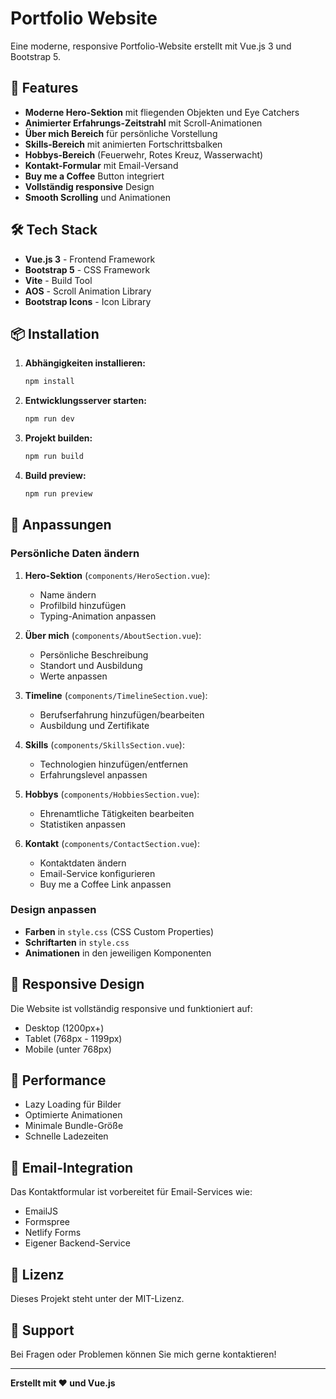 # Portfolio Website

Eine moderne, responsive Portfolio-Website erstellt mit Vue.js 3 und Bootstrap 5.

## 🚀 Features

- **Moderne Hero-Sektion** mit fliegenden Objekten und Eye Catchers
- **Animierter Erfahrungs-Zeitstrahl** mit Scroll-Animationen
- **Über mich Bereich** für persönliche Vorstellung
- **Skills-Bereich** mit animierten Fortschrittsbalken
- **Hobbys-Bereich** (Feuerwehr, Rotes Kreuz, Wasserwacht)
- **Kontakt-Formular** mit Email-Versand
- **Buy me a Coffee** Button integriert
- **Vollständig responsive** Design
- **Smooth Scrolling** und Animationen

## 🛠️ Tech Stack

- **Vue.js 3** - Frontend Framework
- **Bootstrap 5** - CSS Framework
- **Vite** - Build Tool
- **AOS** - Scroll Animation Library
- **Bootstrap Icons** - Icon Library

## 📦 Installation

1. **Abhängigkeiten installieren:**
   ```bash
   npm install
   ```

2. **Entwicklungsserver starten:**
   ```bash
   npm run dev
   ```

3. **Projekt builden:**
   ```bash
   npm run build
   ```

4. **Build preview:**
   ```bash
   npm run preview
   ```

## 🎨 Anpassungen

### Persönliche Daten ändern

1. **Hero-Sektion** (`components/HeroSection.vue`):
   - Name ändern
   - Profilbild hinzufügen
   - Typing-Animation anpassen

2. **Über mich** (`components/AboutSection.vue`):
   - Persönliche Beschreibung
   - Standort und Ausbildung
   - Werte anpassen

3. **Timeline** (`components/TimelineSection.vue`):
   - Berufserfahrung hinzufügen/bearbeiten
   - Ausbildung und Zertifikate

4. **Skills** (`components/SkillsSection.vue`):
   - Technologien hinzufügen/entfernen
   - Erfahrungslevel anpassen

5. **Hobbys** (`components/HobbiesSection.vue`):
   - Ehrenamtliche Tätigkeiten bearbeiten
   - Statistiken anpassen

6. **Kontakt** (`components/ContactSection.vue`):
   - Kontaktdaten ändern
   - Email-Service konfigurieren
   - Buy me a Coffee Link anpassen

### Design anpassen

- **Farben** in `style.css` (CSS Custom Properties)
- **Schriftarten** in `style.css`
- **Animationen** in den jeweiligen Komponenten

## 📱 Responsive Design

Die Website ist vollständig responsive und funktioniert auf:
- Desktop (1200px+)
- Tablet (768px - 1199px)
- Mobile (unter 768px)

## 🎯 Performance

- Lazy Loading für Bilder
- Optimierte Animationen
- Minimale Bundle-Größe
- Schnelle Ladezeiten

## 🔧 Email-Integration

Das Kontaktformular ist vorbereitet für Email-Services wie:
- EmailJS
- Formspree
- Netlify Forms
- Eigener Backend-Service

## 📄 Lizenz

Dieses Projekt steht unter der MIT-Lizenz.

## 🤝 Support

Bei Fragen oder Problemen können Sie mich gerne kontaktieren!

---

**Erstellt mit ❤️ und Vue.js**

